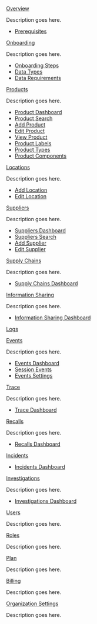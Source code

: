 [Overview](overview.md)

Description goes here.

- [Prerequisites](https://qtracehelp.github.io/QTrace-Help/overview-prerequisites)

[Onboarding](https://qtracehelp.github.io/QTrace-Help/onboarding)

Description goes here.

- [Onboarding Steps](https://qtracehelp.github.io/QTrace-Help/onboarding-steps)
- [Data Types](https://qtracehelp.github.io/QTrace-Help/onboarding-datatypes)
- [Data Requirements](https://qtracehelp.github.io/QTrace-Help/onboarding-datarequirements)

[Products](https://qtracehelp.github.io/QTrace-Help/products)

Description goes here.

- [Product Dashboard](https://qtracehelp.github.io/QTrace-Help/products-dashboard)
- [Product Search](https://qtracehelp.github.io/QTrace-Help/products-search)
- [Add Product](https://qtracehelp.github.io/QTrace-Help/products-add)
- [Edit Product](https://qtracehelp.github.io/QTrace-Help/products-edit)
- [View Product](https://qtracehelp.github.io/QTrace-Help/products-view)
- [Product Labels](https://qtracehelp.github.io/QTrace-Help/products-labels)
- [Product Types](https://qtracehelp.github.io/QTrace-Help/products-types)
- [Product Components](https://qtracehelp.github.io/QTrace-Help/products-components)



[Locations](https://qtracehelp.github.io/QTrace-Help/locations)

Description goes here.

- [Add Location](https://qtracehelp.github.io/QTrace-Help/locations-add)
- [Edit Location](https://qtracehelp.github.io/QTrace-Help/locations-edit)

[Suppliers](https://qtracehelp.github.io/QTrace-Help/suppliers)

Description goes here.

- [Suppliers Dashboard](https://qtracehelp.github.io/QTrace-Help/suppliers-dashboard)
- [Suppliers Search](https://qtracehelp.github.io/QTrace-Help/suppliers-search)
- [Add Supplier](https://qtracehelp.github.io/QTrace-Help/suppliers-add)
- [Edit Supplier](https://qtracehelp.github.io/QTrace-Help/suppliers-edit)

[Supply Chains](https://qtracehelp.github.io/QTrace-Help/supplychains)

Description goes here.

- [Supply Chains Dashboard](https://qtracehelp.github.io/QTrace-Help/supplychains-dashboard)

[Information Sharing](https://qtracehelp.github.io/QTrace-Help/informationsharing)

Description goes here.

- [Information Sharing Dashboard](https://qtracehelp.github.io/QTrace-Help/suppliers-dashboard)

[Logs](https://qtracehelp.github.io/QTrace-Help/logs)

[Events](https://qtracehelp.github.io/QTrace-Help/events)

Description goes here.

- [Events Dashboard](https://qtracehelp.github.io/QTrace-Help/events-dashboard)
- [Session Events](https://qtracehelp.github.io/QTrace-Help/events-sessionevents)
- [Events Settings](https://qtracehelp.github.io/QTrace-Help/events-eventsettings)

[Trace](https://qtracehelp.github.io/QTrace-Help/trace)

Description goes here.

- [Trace Dashboard](https://qtracehelp.github.io/QTrace-Help/trace-dashboard)

[Recalls](https://qtracehelp.github.io/QTrace-Help/recalls)

Description goes here.

- [Recalls Dashboard](https://qtracehelp.github.io/QTrace-Help/recalls-dashboard)

[Incidents](https://qtracehelp.github.io/QTrace-Help/incidents)
- [Incidents Dashboard](https://qtracehelp.github.io/QTrace-Help/incidents-dashboard)

[Investigations](https://qtracehelp.github.io/QTrace-Help/investigations)

Description goes here.

- [Investigations Dashboard](https://qtracehelp.github.io/QTrace-Help/investigations-dashboard)

[Users](https://qtracehelp.github.io/QTrace-Help/users)

Description goes here.

[Roles](https://qtracehelp.github.io/QTrace-Help/roles)

Description goes here.

[Plan](https://qtracehelp.github.io/QTrace-Help/plan)

Description goes here.

[Billing](https://qtracehelp.github.io/QTrace-Help/billing)

Description goes here.

[Organization Settings](https://qtracehelp.github.io/QTrace-Help/organizationsettings)

Description goes here.







